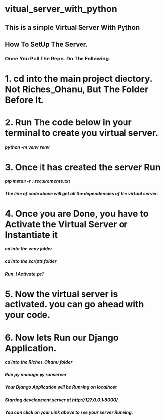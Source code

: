 # vitual_server_with_python

## This is a simple Virtual Server With Python

## How To SetUp The Server.

### Once You Pull The Repo. Do The Following.

# 1. cd into the main project diectory. Not Riches_Ohanu, But The Folder Before It.

# 2. Run The code below in your terminal to create you virtual server.

##### python -m venv venv

# 3. Once it has created the server Run

##### pip install -r .\requirements.txt

##### The line of code above will get all the dependencies of the virtual server.

# 4. Once you are Done, you have to Activate the Virtual Server or Instantiate it

##### cd into the venv folder

##### cd into the scripts folder

##### Run .\Activate.ps1

# 5. Now the virtual server is activated. you can go ahead with your code.

# 6. Now lets Run our Django Application.

##### cd into the Riches_Ohanu folder

##### Run py manage.py runserver

##### Your Django Application will be Running on localhost

##### Starting development server at http://127.0.0.1:8000/

##### You can click on your Link above to see your server Running.
